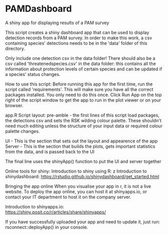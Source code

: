 # PAMDashboard
A shiny app for displaying results of a PAM survey

This script creates a shiny dashboard app that can be used to display detection records from a PAM survey. 
In order to make this work, a csv containing species' detections needs to be in the 'data' folder of this directory. 

Only include one detection csv in the data folder! There should also be a csv called 'threatenedspecies.csv' in 
the data folder: this contains all the information about protection levels of certain species and 
can be updated if a species' status changes.

How to use this script:
Before running this app for the first time, run the script called 'requirements'. This will make sure you have all the correct packages
installed. You only need to do this once. Click Run App on the top right of the script window to get the app to run in the plot viewer or on your browser. 

app.R Script layout:
pre-amble - the first lines of this script load packages, the detections csv and sets the RSK wilding colour palette. These shouldn't need much editing unless
the structure of your input data or required colour palette changes.

UI - This is the section that sets out the layout and appearence of the app
Server - This is the section that builds the plots, gets important statistics from the data, and is passed back to the UI

The final line uses the shinyApp() function to put the UI and server together

Online tools for shiny:
Introduction to shiny using R: z
Introduction to shinydashboard: https://rstudio.github.io/shinydashboard/get_started.html

Bringing the app online
When you visualise your app in r, it is not a live website. 
To deploy the app online, you can host it at shinyapps.io, or contact your IT department to host it on the company server.

Introduction to shinyapps.io: https://shiny.posit.co/r/articles/share/shinyapps/

If you have successfully uploaded your app and need to update it, just run:
rsconnect::deployApp()
in your console.
